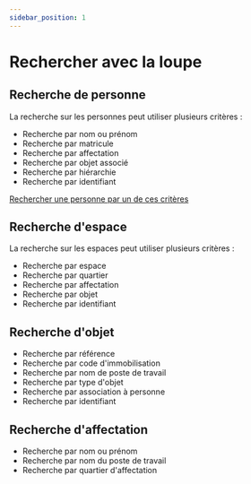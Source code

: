 ```yaml
---
sidebar_position: 1
---
```

# Rechercher avec la loupe



## Recherche de personne

La recherche sur les personnes peut utiliser plusieurs critères :

-   Recherche par nom ou prénom
-   Recherche par matricule
-   Recherche par affectation
-   Recherche par objet associé
-   Recherche par hiérarchie
-   Recherche par identifiant


[Rechercher une personne par un de ces critères](/docs/person/create.md#rechercher-une-personne)


## Recherche d'espace

La recherche sur les espaces peut utiliser plusieurs critères :

-   Recherche par espace
-   Recherche par quartier
-   Recherche par affectation
-   Recherche par objet
-   Recherche par identifiant


## Recherche d'objet

-   Recherche par référence
-   Recherche par code d'immobilisation
-   Recherche par nom de poste de travail
-   Recherche par type d'objet
-   Recherche par association à personne
-   Recherche par identifiant


## Recherche d'affectation

-   Recherche par nom ou prénom
-   Recherche par nom du poste de travail
-   Recherche par quartier d'affectation


